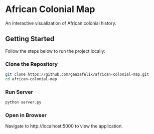 # African Colonial Map

An interactive visualization of African colonial history.

## Getting Started

Follow the steps below to run the project locally:

### Clone the Repository

```bash
git clone https://github.com/ganzafelix/african-colonial-map.git
cd african-colonial-map
```

### Run Server

```bash
python server.py
```

### Open in Browser
Navigate to http://localhost:5000 to view the application.
